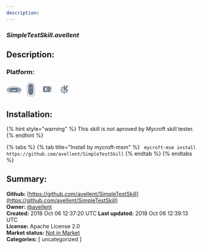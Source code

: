 ```yaml
---
description: 
---
```


### _SimpleTestSkill.avellent_  
## Description:  
  
  
### Platform:  
 ![Mark I](../.gitbook/assets/mark-1-icon.png)  ![Mark II](../.gitbook/assets/mark-2-icon.png)  ![Picroft](../.gitbook/assets/picroft-icon.png)  ![plasmoid](../.gitbook/assets/kde.png)   
## Installation:  
{% hint style="warning" %}
This skill is not aproved by Mycroft skill tester.
{% endhint %}
    
{% tabs %}
{% tab title="Install by mycroft-msm" %}
``` mycroft-msm install https://github.com/avellent/SimpleTestSkill```
{% endtab %}
  {% endtabs %}
    
## Summary:  
**Github:** [https://github.com/avellent/SimpleTestSkill](https://github.com/avellent/SimpleTestSkill)  
**Owner:** [@avellent](https://github.com/avellent)  
**Created:** 2018 Oct 06 12:37:20 UTC  **Last updated:** 2018 Oct 06 12:39:13 UTC  
**License:** Apache License 2.0  
**Market status:** [Not in Market](https://market.mycroft.ai/skill/)  
**Categories:** [ uncategorized ]   
